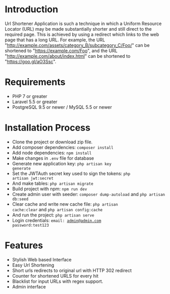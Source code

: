 # Introduction
Url Shortener Application is such a technique in which a Uniform Resource Locator (URL) may be made substantially shorter and still direct to the required page. This is achieved by using a redirect which links to the web page that has a long URL. For example, the URL "http://example.com/assets/category_B/subcategory_C/Foo/" can be shortened to "https://example.com/Foo", and the URL "http://example.com/about/index.html" can be shortened to "https://goo.gl/aO3Ssc". 



# Requirements
+ PHP 7 or greater
+ Laravel 5.5 or greater 
+ PostgreSQL 9.5 or newer / MySQL 5.5 or newer 



# Installation Process
+ Clone the project or download zip file.
+ Add composer dependencies: <code>composer install</code>
+ Add node dependencies: <code>npm install</code>
+ Make changes in <code>.env</code> file for database
+ Generate new application key: <code>php artisan key generate</code>
+ Set the JWTAuth secret key used to sign the tokens: <code>php artisan jwt:secret</code>
+ And make tables: <code>php artisan migrate</code>
+ Build project with npm: <code>npm run dev</code>
+ Create admin user with seeder: <code>composer dump-autoload</code> and <code>php artisan db:seed</code>
+ Clear cache and write new cache file: <code>php artisan cache:clear</code> and <code>php artisan config:cache</code>
+ And run the project: <code>php artisan serve</code>
+ Login credentials: <code>email: admin@admin.com password:test123</code>



# Features
+ Stylish Web based Interface
+ Easy Url Shortening 
+ Short urls redirects to original url with HTTP 302 redirect
+ Counter for shortened URLS for every hit
+ Blacklist for input URLs with regex support.
+ Admin interface
